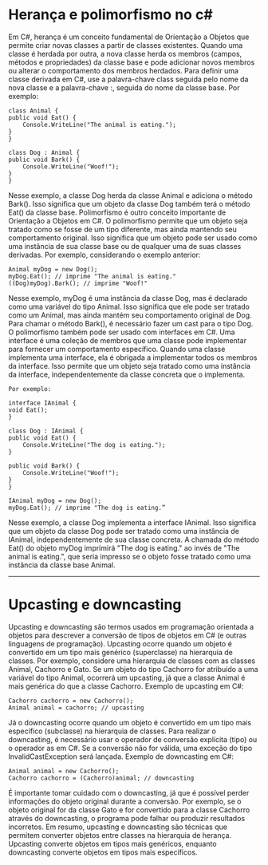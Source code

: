 # Herança e polimorfismo no c#

Em C#, herança é um conceito fundamental de Orientação a Objetos que permite criar novas classes a partir de classes existentes. Quando uma classe é herdada por outra, a nova classe herda os membros (campos, métodos e propriedades) da classe base e pode adicionar novos membros ou alterar o comportamento dos membros herdados. Para definir uma classe derivada em C#, use a palavra-chave class seguida pelo nome da nova classe e a palavra-chave :, seguida do nome da classe base. Por exemplo:

    class Animal {
    public void Eat() {
        Console.WriteLine("The animal is eating.");
    }
    }

    class Dog : Animal {
    public void Bark() {
        Console.WriteLine("Woof!");
    }
    }

Nesse exemplo, a classe Dog herda da classe Animal e adiciona o método Bark(). Isso significa que um objeto da classe Dog também terá o método Eat() da classe base.
Polimorfismo é outro conceito importante de Orientação a Objetos em C#. O polimorfismo permite que um objeto seja tratado como se fosse de um tipo diferente, mas ainda mantendo seu comportamento original. Isso significa que um objeto pode ser usado como uma instância de sua classe base ou de qualquer uma de suas classes derivadas.
Por exemplo, considerando o exemplo anterior:

    Animal myDog = new Dog();
    myDog.Eat(); // imprime "The animal is eating."
    ((Dog)myDog).Bark(); // imprime "Woof!"

Nesse exemplo, myDog é uma instância da classe Dog, mas é declarado como uma variável do tipo Animal. Isso significa que ele pode ser tratado como um Animal, mas ainda mantém seu comportamento original de Dog. Para chamar o método Bark(), é necessário fazer um cast para o tipo Dog. O polimorfismo também pode ser usado com interfaces em C#. Uma interface é uma coleção de membros que uma classe pode implementar para fornecer um comportamento específico. Quando uma classe implementa uma interface, ela é obrigada a implementar todos os membros da interface. Isso permite que um objeto seja tratado como uma instância da interface, independentemente da classe concreta que o implementa.

    Por exemplo:

    interface IAnimal {
    void Eat();
    }

    class Dog : IAnimal {
    public void Eat() {
        Console.WriteLine("The dog is eating.");
    }

    public void Bark() {
        Console.WriteLine("Woof!");
    }
    }

    IAnimal myDog = new Dog();
    myDog.Eat(); // imprime "The dog is eating.”

Nesse exemplo, a classe Dog implementa a interface IAnimal. Isso significa que um objeto da classe Dog pode ser tratado como uma instância de IAnimal, independentemente de sua classe concreta. A chamada do método Eat() do objeto myDog imprimirá "The dog is eating." ao invés de "The animal is eating.", que seria impresso se o objeto fosse tratado como uma instância da classe base Animal.

<hr>

# Upcasting e downcasting

Upcasting e downcasting são termos usados em programação orientada a objetos para descrever a conversão de tipos de objetos em C# (e outras linguagens de programação).
Upcasting ocorre quando um objeto é convertido em um tipo mais genérico (superclasse) na hierarquia de classes. Por exemplo, considere uma hierarquia de classes com as classes Animal, Cachorro e Gato. Se um objeto do tipo Cachorro for atribuído a uma variável do tipo Animal, ocorrerá um upcasting, já que a classe Animal é mais genérica do que a classe Cachorro.
Exemplo de upcasting em C#:

    Cachorro cachorro = new Cachorro();
    Animal animal = cachorro; // upcasting

Já o downcasting ocorre quando um objeto é convertido em um tipo mais específico (subclasse) na hierarquia de classes. Para realizar o downcasting, é necessário usar o operador de conversão explícita (tipo) ou o operador as em C#. Se a conversão não for válida, uma exceção do tipo InvalidCastException será lançada.
Exemplo de downcasting em C#:

    Animal animal = new Cachorro();
    Cachorro cachorro = (Cachorro)animal; // downcasting

É importante tomar cuidado com o downcasting, já que é possível perder informações do objeto original durante a conversão. Por exemplo, se o objeto original for da classe Gato e for convertido para a classe Cachorro através do downcasting, o programa pode falhar ou produzir resultados incorretos.
Em resumo, upcasting e downcasting são técnicas que permitem converter objetos entre classes na hierarquia de herança. Upcasting converte objetos em tipos mais genéricos, enquanto downcasting converte objetos em tipos mais específicos.
